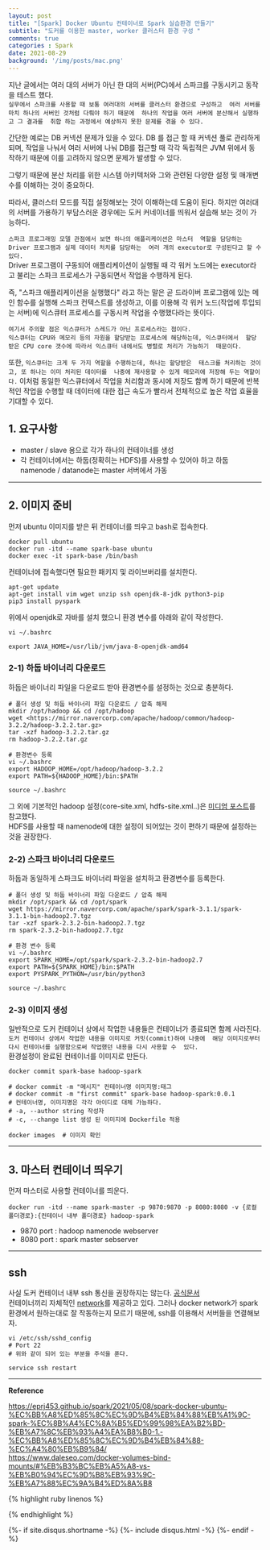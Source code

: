 ```yaml
---
layout: post
title: "[Spark] Docker Ubuntu 컨테이너로 Spark 실습환경 만들기"   
subtitle: "도커를 이용한 master, worker 클러스터 환경 구성 "    
comments: true
categories : Spark
date: 2021-08-29
background: '/img/posts/mac.png'
---
```


지난 글에서는 여러 대의 서버가 아닌 한 대의 서버(PC)에서 스파크를 
구동시키고 동작을 테스트 했다.   
`실무에서 스파크를 사용할 때 보통 여러대의 서버를 클러스터 환경으로 구성하고 
여러 서버를 마치 하나의 서버인 것처럼 다뤄야 하기 때문에 
하나의 작업을 여러 서버에 분산해서 실행하고 그 결과를 
취합 하는 과정에서 예상하지 못한 문제를 겪을 수 있다.`        

간단한 예로는 DB 커넥션 문제가 있을 수 있다. DB 를 접근 할 때 
커넥션 풀로 관리하게 되며, 작업을 나눠서 여러 서버에 
나눠 DB를 접근할 때 각각 독립적은 JVM 위에서 동작하기 때문에 
이를 고려하지 않으면 문제가 발생할 수 있다.   

그렇기 때문에 분산 처리를 위한 시스템 아키텍처와 그와 관련된 
다양한 설정 및 매개변수를 이해하는 것이 중요하다.   

따라서, 클러스터 모드를 직접 설정해보는 것이 이해하는데 도움이 된다. 
하지만 여러대의 서버를 가용하기 부담스러운 경우에는 도커 커네이너를 띄워서 
실습해 보는 것이 가능하다.   

`스파크 프로그래밍 모델 관점에서 보면 하나의 애플리케이션은 마스터 
역할을 담당하는 Driver 프로그램과 실제 데이터 처치를 담당하는 
여러 개의 executor로 구성된다고 할 수 있다.`   
Driver 프로그램이 구동되어 애플리케이션이 실행될 때 각 워커 노드에는 
executor라고 불리는 스파크 프로세스가 구동되면서 작업을 수행하게 된다.   

즉, "스파크 애플리케이션을 실행했다" 라고 하는 말은 곧 드라이버 프로그램에 
있는 메인 함수를 실행해 스파크 컨텍스트를 생성하고, 이를 이용해 각 
워커 노드(작업에 투입되는 서버)에 익스큐터 프로세스를 구동시켜 작업을 수행했다라는 뜻이다.   

`여기서 주의할 점은 익스큐터가 스레드가 아닌 프로세스라는 점이다.`   
`익스큐터는 CPU와 메모리 등의 자원을 할당받는 프로세스에 해당하는데, 익스큐터에서 
할당 받은 CPU core 갯수에 따라서 익스큐터 내에서도 병렬로 처리가 가능하기 
때문이다.`    

또한, `익스큐터는 크게 두 가지 역할을 수행하는데, 하나는 할당받은 
태스크를 처리하는 것이고, 또 하나는 이미 처리된 데이터를 
나중에 재사용할 수 있게 메모리에 저장해 두는 역할이다.` 이처럼 
동일한 익스큐터에서 작업을 처리함과 동시에 저장도 함께 하기 때문에 
반복적인 작업을 수행할 때 데이터에 대한 접근 속도가 빨라서 전체적으로 
높은 작업 효율을 기대할 수 있다.   





## 1. 요구사항   

- master / slave 용으로 각가 하나의 컨테이너를 생성   
- 각 컨테이너에서는 하둡(정확히는 HDFS)를 사용할 수 있어야 하고 하둡 namenode / datanode는 master 서버에서 가동   

- - - 

## 2. 이미지 준비    

먼저 ubuntu 이미지를 받은 뒤 컨테이너를 띄우고 bash로 접속한다.   

```shell
docker pull ubuntu
docker run -itd --name spark-base ubuntu
docker exec -it spark-base /bin/bash
```

컨테이너에 접속했다면 필요한 패키지 및 라이브버리를 설치한다.   

```shell
apt-get update
apt-get install vim wget unzip ssh openjdk-8-jdk python3-pip
pip3 install pyspark
```   

위에서 openjdk로 자바를 설치 했으니 환경 변수를 아래와 같이 작성한다.   

```shell
vi ~/.bashrc

export JAVA_HOME=/usr/lib/jvm/java-8-openjdk-amd64
```

### 2-1) 하둡 바이너리 다운로드   

하둡은 바이너리 파일을 다운로드 받아 환경변수를 설정하는 것으로 충분하다.   

```shell
# 폴더 생성 및 하둡 바이너리 파일 다운로드 / 압축 해제
mkdir /opt/hadoop && cd /opt/hadoop
wget <https://mirror.navercorp.com/apache/hadoop/common/hadoop-3.2.2/hadoop-3.2.2.tar.gz>
tar -xzf hadoop-3.2.2.tar.gz
rm hadoop-3.2.2.tar.gz

# 환경변수 등록
vi ~/.bashrc
export HADOOP_HOME=/opt/hadoop/hadoop-3.2.2
export PATH=${HADOOP_HOME}/bin:$PATH

source ~/.bashrc
```    

그 외에 기본적인 hadoop 설정(core-site.xml, hdfs-site.xml..)은 
[미디엄 포스트](https://alibaba-cloud.medium.com/how-to-install-hadoop-cluster-on-ubuntu-16-04-bd9f52e5447c)를 참고했다.    
HDFS를 사용할 때 namenode에 대한 설정이 되어있는 것이 
편하기 때문에 설정하는 것을 권장한다.   

### 2-2) 스파크 바이너리 다운로드     

하둡과 동일하게 스파크도 바이너리 파일을 설치하고 환경변수를 등록한다.   

```shell
# 폴더 생성 및 하둡 바이너리 파일 다운로드 / 압축 해제   
mkdir /opt/spark && cd /opt/spark
wget https://mirror.navercorp.com/apache/spark/spark-3.1.1/spark-3.1.1-bin-hadoop2.7.tgz   
tar -xzf spark-2.3.2-bin-hadoop2.7.tgz
rm spark-2.3.2-bin-hadoop2.7.tgz

# 환경 변수 등록  
vi ~/.bashrc
export SPARK_HOME=/opt/spark/spark-2.3.2-bin-hadoop2.7
export PATH=${SPARK_HOME}/bin:$PATH
export PYSPARK_PYTHON=/usr/bin/python3

source ~/.bashrc
```

### 2-3) 이미지 생성     

일반적으로 도커 컨테이너 상에서 작업한 내용들은 컨테이너가 종료되면 
함께 사라진다.    
`도커 컨테이너 상에서 작업한 내용을 이미지로 커밋(commit)하여 나중에 
해당 이미지로부터 다시 컨테이너를 실행함으로써 작업했던 내용을 다시 사용할 수 
있다.`    
환경설정이 완료된 컨테이너를 이미지로 만든다.   

```shell
docker commit spark-base hadoop-spark   

# docker commit -m "메시지" 컨테이너명 이미지명:태그   
# docker commit -m "first commit" spark-base hadoop-spark:0.0.1   
# 컨테이너명, 이미지명은 각각 아이디로 대체 가능하다.   
# -a, --author string 작성자  
# -c, --change list 생성 된 이미지에 Dockerfile 적용    

docker images  # 이미지 확인   
```

- - - 

## 3. 마스터 컨테이너 띄우기   

먼저 마스터로 사용할 컨테이너를 띄운다.   

```shell
docker run -itd --name spark-master -p 9870:9870 -p 8080:8080 -v {로컬 폴더경로}:{컨테이너 내부 폴더경로} hadoop-spark   
```   

- 9870 port : hadoop namenode webserver   
- 8080 port : spark master sebserver    


- - - 

## ssh

사실 도커 컨테이너 내부 ssh 통신을 권장하지는 않는다. [공식문서](https://docs.docker.com/samples/running_ssh_service/)    
컨테이너끼리 자체적인 [network](https://docs.docker.com/network/)를 제공하고 있다. 
그러나 docker network가 spark 환경에서 원하는대로 잘 작동하는지 모르기 때문에, 
    ssh를 이용해서 서버들을 연결해보자.   

```shell
vi /etc/ssh/sshd_config
# Port 22
# 위와 같이 되어 있는 부분을 주석을 푼다.   

service ssh restart   
```

- - - 

**Reference**    

<https://eprj453.github.io/spark/2021/05/08/spark-docker-ubuntu-%EC%BB%A8%ED%85%8C%EC%9D%B4%EB%84%88%EB%A1%9C-spark-%EC%8B%A4%EC%8A%B5%ED%99%98%EA%B2%BD-%EB%A7%8C%EB%93%A4%EA%B8%B0-1.-%EC%BB%A8%ED%85%8C%EC%9D%B4%EB%84%88-%EC%A4%80%EB%B9%84/>   
<https://www.daleseo.com/docker-volumes-bind-mounts/#%EB%B3%BC%EB%A5%A8-vs-%EB%B0%94%EC%9D%B8%EB%93%9C-%EB%A7%88%EC%9A%B4%ED%8A%B8>   


{% highlight ruby linenos %}

{% endhighlight %}


{%- if site.disqus.shortname -%}
    {%- include disqus.html -%}
{%- endif -%}

